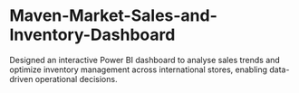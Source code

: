 # Maven-Market-Sales-and-Inventory-Dashboard
Designed an interactive Power BI dashboard to analyse sales trends and optimize inventory management across  international stores, enabling data-driven operational decisions.
